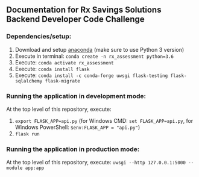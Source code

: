 ## Documentation for Rx Savings Solutions Backend Developer Code Challenge

### Dependencies/setup:  
1. Download and setup [anaconda](https://www.anaconda.com/distribution/) (make sure to use Python 3 version)  
2. Execute in terminal: `conda create -n rx_assessment python=3.6`
3. Execute: `conda activate rx_assessment`  
4. Execute: `conda install flask`  
5. Execute: `conda install -c conda-forge uwsgi flask-testing flask-sqlalchemy flask-migrate` 

### Running the application in development mode:
At the top level of this repository, execute: 
1. `export FLASK_APP=api.py` (for Windows CMD: `set FLASK_APP=api.py`, for Windows PowerShell: `$env:FLASK_APP = "api.py"`)
2. `flask run`

### Running the application in production mode:
At the top level of this repository, execute: `uwsgi --http 127.0.0.1:5000 --module app:app`